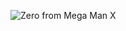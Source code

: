 ![Zero from Mega Man X](https://vignette.wikia.nocookie.net/megaman/images/f/fb/Rockman_X_DiVE_Hunter_Zero.png)

